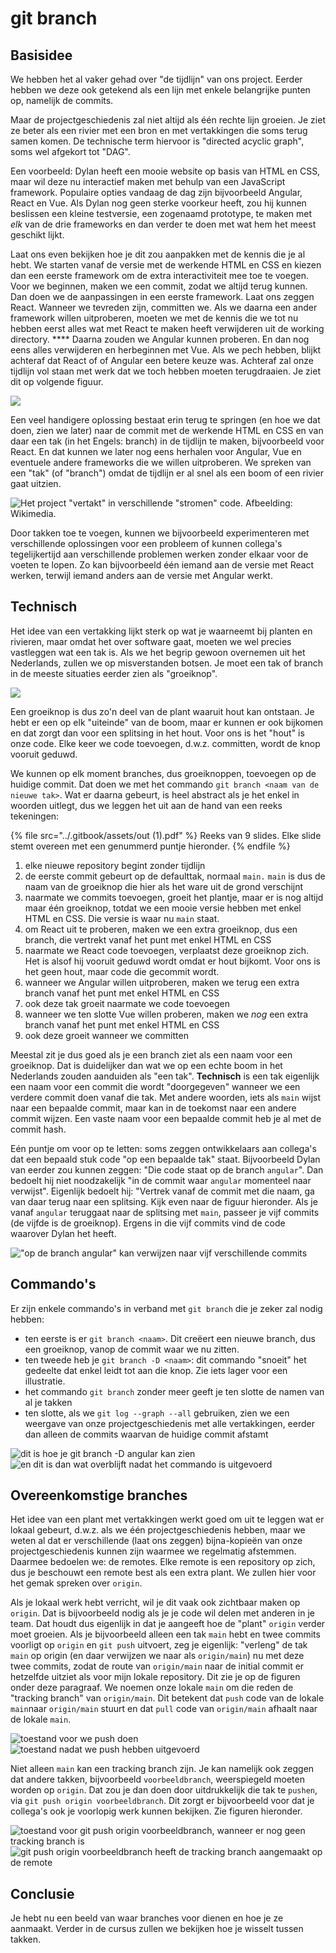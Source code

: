 # git branch

## Basisidee <a href="#basisidee" id="basisidee"></a>

We hebben het al vaker gehad over "de tijdlijn" van ons project. Eerder hebben we deze ook getekend als een lijn met enkele belangrijke punten op, namelijk de commits.

Maar de projectgeschiedenis zal niet altijd als één rechte lijn groeien. Je ziet ze beter als een rivier met een bron en met vertakkingen die soms terug samen komen. De technische term hiervoor is "directed acyclic graph", soms wel afgekort tot "DAG".

Een voorbeeld: Dylan heeft een mooie website op basis van HTML en CSS, maar wil deze nu interactief maken met behulp van een JavaScript framework. Populaire opties vandaag de dag zijn bijvoorbeeld Angular, React en Vue. Als Dylan nog geen sterke voorkeur heeft, zou hij kunnen beslissen een kleine testversie, een zogenaamd prototype, te maken met _elk_ van de drie frameworks en dan verder te doen met wat hem het meest geschikt lijkt.

Laat ons even bekijken hoe je dit zou aanpakken met de kennis die je al hebt. We starten vanaf de versie met de werkende HTML en CSS en kiezen dan een eerste framework om de extra interactiviteit mee toe te voegen. Voor we beginnen, maken we een commit, zodat we altijd terug kunnen. Dan doen we de aanpassingen in een eerste framework. Laat ons zeggen React. Wanneer we tevreden zijn, committen we. Als we daarna een ander framework willen uitproberen, moeten we met de kennis die we tot nu hebben eerst alles wat met React te maken heeft verwijderen uit de working directory. **** Daarna zouden we Angular kunnen proberen. En dan nog eens alles verwijderen en herbeginnen met Vue. Als we pech hebben, blijkt achteraf dat React of of Angular een betere keuze was. Achteraf zal onze tijdlijn vol staan met werk dat we toch hebben moeten terugdraaien. Je ziet dit op volgende figuur.

![](../.gitbook/assets/anti-voorbeeld-branches.png)

Een veel handigere oplossing bestaat erin terug te springen (en hoe we dat doen, zien we later) naar de commit met de werkende HTML en CSS en van daar een tak (in het Engels: branch) in de tijdlijn te maken, bijvoorbeeld voor React. En dat kunnen we later nog eens herhalen voor Angular, Vue en eventuele andere frameworks die we willen uitproberen. We spreken van een "tak" (of "branch") omdat de tijdlijn er al snel als een boom of een rivier gaat uitzien.

![Het project "vertakt" in verschillende "stromen" code. Afbeelding: Wikimedia.](../.gitbook/assets/branches-als-rivier-1.png)

Door takken toe te voegen, kunnen we bijvoorbeeld experimenteren met verschillende oplossingen voor een probleem of kunnen collega's tegelijkertijd aan verschillende problemen werken zonder elkaar voor de voeten te lopen. Zo kan bijvoorbeeld één iemand aan de versie met React werken, terwijl iemand anders aan de versie met Angular werkt.

## Technisch <a href="#technisch" id="technisch"></a>

Het idee van een vertakking lijkt sterk op wat je waarneemt bij planten en rivieren, maar omdat het over software gaat, moeten we wel precies vastleggen wat een tak is. Als we het begrip gewoon overnemen uit het Nederlands, zullen we op misverstanden botsen. Je moet een tak of branch in de meeste situaties eerder zien als "groeiknop".

![](../.gitbook/assets/groeiknoppen.png)

Een groeiknop is dus zo'n deel van de plant waaruit hout kan ontstaan. Je hebt er een op elk "uiteinde" van de boom, maar er kunnen er ook bijkomen en dat zorgt dan voor een splitsing in het hout. Voor ons is het "hout" is onze code. Elke keer we code toevoegen, d.w.z. committen, wordt de knop vooruit geduwd.

We kunnen op elk moment branches, dus groeiknoppen, toevoegen op de huidige commit. Dat doen we met het commando `git branch <naam van de nieuwe tak>`. Wat er daarna gebeurt, is heel abstract als je het enkel in woorden uitlegt, dus we leggen het uit aan de hand van een reeks tekeningen:

{% file src="../.gitbook/assets/out (1).pdf" %}
Reeks van 9 slides. Elke slide stemt overeen met een genummerd puntje hieronder.
{% endfile %}

1. elke nieuwe repository begint zonder tijdlijn
2. de eerste commit gebeurt op de defaulttak, normaal `main.` `main` is dus de naam van de groeiknop die hier als het ware uit de grond verschijnt
3. naarmate we commits toevoegen, groeit het plantje, maar er is nog altijd maar één groeiknop, totdat we een mooie versie hebben met enkel HTML en CSS. Die versie is waar nu `main` staat.
4. om React uit te proberen, maken we een extra groeiknop, dus een branch, die vertrekt vanaf het punt met enkel HTML en CSS
5. naarmate we React code toevoegen, verplaatst deze groeiknop zich. Het is alsof hij vooruit geduwd wordt omdat er hout bijkomt. Voor ons is het geen hout, maar code die gecommit wordt.
6. wanneer we Angular willen uitproberen, maken we terug een extra branch vanaf het punt met enkel HTML en CSS
7. ook deze tak groeit naarmate we code toevoegen
8. wanneer we ten slotte Vue willen proberen, maken we _nog_ een extra branch vanaf het punt met enkel HTML en CSS
9. ook deze groeit wanneer we committen

Meestal zit je dus goed als je een branch ziet als een naam voor een groeiknop. Dat is duidelijker dan wat we op een echte boom in het Nederlands zouden aanduiden als "een tak". **Technisch** is een tak eigenlijk een naam voor een commit die wordt "doorgegeven" wanneer we een verdere commit doen vanaf die tak. Met andere woorden, iets als `main` wijst naar een bepaalde commit, maar kan in de toekomst naar een andere commit wijzen. Een vaste naam voor een bepaalde commit heb je al met de commit hash.

Eén puntje om voor op te letten: soms zeggen ontwikkelaars aan collega's dat een bepaald stuk code "op een bepaalde tak" staat. Bijvoorbeeld Dylan van eerder zou kunnen zeggen: "Die code staat op de branch `angular`". Dan bedoelt hij niet noodzakelijk "in de commit waar `angular` momenteel naar verwijst". Eigenlijk bedoelt hij: "Vertrek vanaf de commit met die naam, ga van daar terug naar een splitsing. Kijk even naar de figuur hieronder. Als je vanaf `angular` teruggaat naar de splitsing met `main`, passeer je vijf commits (de vijfde is de groeiknop). Ergens in die vijf commits vind de code waarover Dylan het heeft.

!["op de branch angular" kan verwijzen naar vijf verschillende commits](../.gitbook/assets/groei-tak-voor-opname-slide-10.png)

## Commando's <a href="#commandos" id="commandos"></a>

Er zijn enkele commando's in verband met `git branch` die je zeker zal nodig hebben:

* ten eerste is er `git branch <naam>`. Dit creëert een nieuwe branch, dus een groeiknop, vanop de commit waar we nu zitten.
* ten tweede heb je `git branch -D <naam>`: dit commando "snoeit" het gedeelte dat enkel leidt tot aan die knop. Zie iets lager voor een illustratie.
* het commando `git branch` zonder meer geeft je ten slotte de namen van al je takken
* ten slotte, als we `git log --graph --all` gebruiken, zien we een weergave van onze projectgeschiedenis met alle vertakkingen, eerder dan alleen de commits waarvan de huidige commit afstamt

![dit is hoe je git branch -D angular kan zien](../.gitbook/assets/begin-snoeien-11.png) ![en dit is dan wat overblijft nadat het commando is uitgevoerd](../.gitbook/assets/begin-snoeien-12.png)

## Overeenkomstige branches <a href="#overeenkomstige-branches" id="overeenkomstige-branches"></a>

Het idee van een plant met vertakkingen werkt goed om uit te leggen wat er lokaal gebeurt, d.w.z. als we één projectgeschiedenis hebben, maar we weten al dat er verschillende (laat ons zeggen) bijna-kopieën van onze projectgeschiedenis kunnen zijn waarmee we regelmatig afstemmen. Daarmee bedoelen we: de remotes. Elke remote is een repository op zich, dus je beschouwt een remote best als een extra plant. We zullen hier voor het gemak spreken over `origin`.

Als je lokaal werk hebt verricht, wil je dit vaak ook zichtbaar maken op `origin`. Dat is bijvoorbeeld nodig als je je code wil delen met anderen in je team. Dat houdt dus eigenlijk in dat je aangeeft hoe de "plant" `origin` verder moet groeien. Als je bijvoorbeeld alleen een tak `main` hebt en twee commits voorligt op `origin` en `git push` uitvoert, zeg je eigenlijk: "verleng" de tak `main` op origin (en daar verwijzen we naar als `origin/main`) nu met deze twee commits, zodat de route van `origin/main` naar de initial commit er hetzelfde uitziet als voor mijn lokale repository. Dit zie je op de figuren onder deze paragraaf. We noemen onze lokale `main` om die reden de "tracking branch" van `origin/main`. Dit betekent dat `push` code van de lokale `main`naar `origin/main` stuurt en dat `pull` code van `origin/main` afhaalt naar de lokale `main`.

![toestand voor we push doen](../.gitbook/assets/groei-tak-voor-opname-13.png) ![toestand nadat we push hebben uitgevoerd](../.gitbook/assets/groei-tak-voor-opname-14.png)

Niet alleen `main` kan een tracking branch zijn. Je kan namelijk ook zeggen dat andere takken, bijvoorbeeld `voorbeeldbranch`, weerspiegeld moeten worden op `origin`. Dat zou je dan doen door uitdrukkelijk die tak te `pushen`, via `git push origin voorbeeldbranch`. Dit zorgt er bijvoorbeeld voor dat je collega's ook je voorlopig werk kunnen bekijken. Zie figuren hieronder.

![toestand voor git push origin voorbeeldbranch, wanneer er nog geen tracking branch is](../.gitbook/assets/groei-tak-voor-opname-15.png) ![git push origin voorbeeldbranch heeft de tracking branch aangemaakt op de remote](../.gitbook/assets/groei-tak-voor-opname-16.png)

## Conclusie <a href="#conclusie" id="conclusie"></a>

Je hebt nu een beeld van waar branches voor dienen en hoe je ze aanmaakt. Verder in de cursus zullen we bekijken hoe je wisselt tussen takken.

